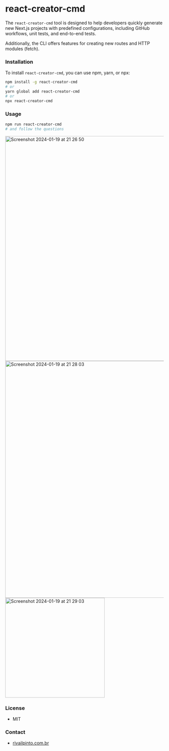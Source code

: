 # react-creator-cmd

The `react-creator-cmd` tool is designed to help developers quickly generate new Next.js projects with predefined configurations, including GitHub workflows, unit tests, and end-to-end tests.

Additionally, the CLI offers features for creating new routes and HTTP modules (fetch).

### Installation

To install `react-creator-cmd`, you can use npm, yarn, or npx:

```bash
npm install -g react-creator-cmd
# or
yarn global add react-creator-cmd
# or
npx react-creator-cmd
```

### Usage

```bash
npm run react-creator-cmd
# and follow the questions
```

<img width="712" alt="Screenshot 2024-01-19 at 21 26 50" src="https://github.com/rivailJunior/react-creator-cmd/assets/5783143/209c7588-1621-46ca-a88e-a3561bb2777f">

<img width="750" alt="Screenshot 2024-01-19 at 21 28 03" src="https://github.com/rivailJunior/react-creator-cmd/assets/5783143/5a2aa123-9560-4bad-a471-d57d2488683e">

<img width="316" alt="Screenshot 2024-01-19 at 21 29 03" src="https://github.com/rivailJunior/react-creator-cmd/assets/5783143/da0e110f-2b42-4ad8-a0ee-54284ad708c6">

### License

- MIT

### Contact

- [rivailpinto.com.br](https://rivailpinto.com.br)

